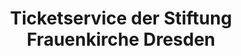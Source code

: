 ---
title: "Ticketservice der Stiftung Frauenkirche Dresden"
url: /dresden/ticketservice-der-stiftung-frauenkirche-dresden/
shop: Tickets
---